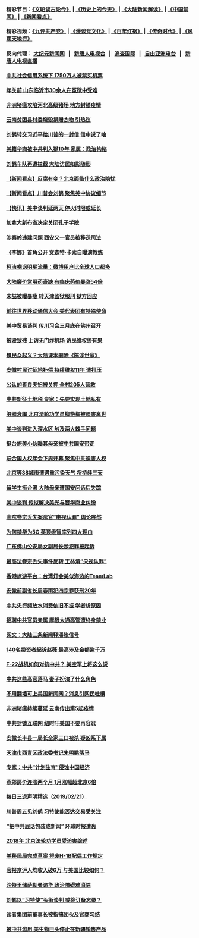 #### 精彩节目：[《文昭谈古论今》](http://155.138.205.71/wenzhao) | [《历史上的今天》](http://155.138.205.71/today-in-history) | [《大陆新闻解读》](http://155.138.205.71/ntdtv-comedy) | [《中国禁闻》](http://155.138.205.71/ntdtv-news) | [《新闻看点》](http://155.138.205.71/news-insight) 

 #### 精彩视频：[《九评共产党》](http://155.138.205.71:10000/videos/jiuping) | [《漫谈党文化》](http://155.138.205.71:10000/videos/mtdwh) | [《百年红祸》](http://155.138.205.71:10000/videos/bnhh) | [《传奇时代》](http://155.138.205.71:10000/videos/legend) | [《风雨天地行》](http://155.138.205.71:10000/videos/fytdx) 

 #### 反向代理： [大纪元新闻网](http://155.138.205.71:10080/) &nbsp;&nbsp;|&nbsp;&nbsp; [新唐人电视台](http://155.138.205.71:8000/) &nbsp;&nbsp;|&nbsp;&nbsp; [追查国际](http://155.138.205.71:10010/) &nbsp;&nbsp;|&nbsp;&nbsp; [自由亚洲电台](http://155.138.205.71:9800/) &nbsp;&nbsp;|&nbsp;&nbsp; [新唐人电视直播](http://155.138.205.71/) 

#### [中共社会信用系统下 1750万人被禁买机票](../pages/nsc413/n11065156.md?t=02230337) 

#### [年关前 山东临沂市30余人在冤狱中受难](../pages/nsc413/n11064952.md?t=02230337) 

#### [非洲猪瘟攻陷河北高级猪场 地方封锁疫情](../pages/nsc413/n11064745.md?t=02230337) 

#### [云南贫困县村委烧毁捐赠衣物 引热议](../pages/nsc413/n11064978.md?t=02230337) 

#### [刘鹤转交习近平给川普的一封信 信中说了啥](../pages/nsc413/n11065005.md?t=02230337) 

#### [美籍华商被中共判入狱10年 家属：政治构陷](../pages/nsc413/n11064869.md?t=02230337) 

#### [刘鹤车队再遭拦截 大陆访民如影随形](../pages/nsc413/n11064859.md?t=02230337) 

#### [【新闻看点】反腐有变？北京面临什么政治隐忧](../pages/nsc413/n11064244.md?t=02230337) 

#### [【新闻看点】川普会刘鹤 聚焦美中协议细节](../pages/nsc413/n11064522.md?t=02230337) 

#### [【快讯】美中谈判延两天 停火时限或延长](../pages/nsc413/n11064736.md?t=02230337) 

#### [加拿大新布省决定关闭孔子学院](../pages/nsc413/n11064888.md?t=02230337) 

#### [涉秦岭违建问题 西安又一官员被移送司法](../pages/nsc413/n11064711.md?t=02230337) 

#### [《李娜》首角公开 文森特·卡索自曝演教练](../pages/nsc413/n11064619.md?t=02230337) 

#### [柯洁嘲讽明星流量：微博用户比全球人口都多](../pages/nsc413/n11064377.md?t=02230337) 

#### [大陆廉价常用药奇缺 有临床药价暴涨54倍](../pages/nsc413/n11064499.md?t=02230337) 

#### [宋喆被曝暴瘦 转天津监狱服刑 狱方回应](../pages/nsc413/n11064643.md?t=02230337) 

#### [前往世界移动通信大会 美代表团有特殊使命](../pages/nsc413/n11064423.md?t=02230337) 

#### [美中贸易谈判 传川习会三月底在佛州召开](../pages/nsc413/n11064654.md?t=02230337) 

#### [被殴致残 上访无门炸机场 访民维权终有果](../pages/nsc413/n11064444.md?t=02230337) 

#### [惧民众起义？大陆课本删除《陈涉世家》](../pages/nsc413/n11064603.md?t=02230337) 

#### [安徽村民讨征地补偿 持续维权11年 遭打压](../pages/nsc413/n11064578.md?t=02230337) 

#### [公认的善良夫妇被关押 全村205人营救](../pages/nsc413/n11063860.md?t=02230337) 

#### [中共新征土地税 专家：先要实现土地私有](../pages/nsc413/n11064426.md?t=02230337) 

#### [脏器衰竭 北京法轮功学员柳艳梅被迫害离世](../pages/nsc413/n11063423.md?t=02230337) 

#### [美中谈判进入深水区 触及两大棘手问题](../pages/nsc413/n11064523.md?t=02230337) 

#### [挺台旅美小伙曝其母亲被中共国安带走](../pages/nsc413/n11064049.md?t=02230337) 

#### [联合国人权年会下周开幕 聚焦中共迫害人权](../pages/nsc413/n11064400.md?t=02230337) 

#### [北京等38城市遭遇重污染天气 将持续三天](../pages/nsc413/n11064141.md?t=02230337) 

#### [留学生挺台湾 大陆母亲遭国安问话后失踪](../pages/nsc413/n11064310.md?t=02230337) 

#### [美中谈判 传拟解决美光与晋华商业纠纷](../pages/nsc413/n11064263.md?t=02230337) 

#### [高院卷宗丢失案法官“电视认罪” 舆论哗然](../pages/nsc413/n11064203.md?t=02230337) 

#### [为何禁华为5G 英顶级智库列四大理由](../pages/nsc413/n11064207.md?t=02230337) 


#### [广东佛山公安局女副局长涉犯罪被起诉](../pages/nsc413/n11063948.md?t=02230337) 

#### [最高法卷宗丢失事件反转 王林清“央视认罪”](../pages/nsc413/n11063694.md?t=02230337) 

#### [香港旅游平台：台湾灯会美似海边的TeamLab](../pages/nsc413/n11063628.md?t=02230337) 

#### [安徽前副省长周春雨犯四宗罪获刑20年](../pages/nsc413/n11063556.md?t=02230337) 

#### [中共央行频放水消费依旧不振 学者析原因](../pages/nsc413/n11062666.md?t=02230337) 

#### [招聘中共官员亲属 摩根大通高管遭终身禁业](../pages/nsc413/n11062061.md?t=02230337) 

#### [网文：大陆三条新闻释滞胀信号](../pages/nsc413/n11063416.md?t=02230337) 

#### [140名投资者起诉赵薇 最高涉及金额逾千万](../pages/nsc413/n11062579.md?t=02230337) 

#### [F-22战机如何对抗中共？ 美空军上将这么说](../pages/nsc413/n11063375.md?t=02230337) 

#### [中共这些高官落马 妻子扮演了什么角色](../pages/nsc413/n11063142.md?t=02230337) 

#### [不用翻墙可上美国新闻网？消息引网民吐槽](../pages/nsc413/n11062958.md?t=02230337) 

#### [非洲猪瘟持续蔓延 云南传出第5起疫情](../pages/nsc413/n11063121.md?t=02230337) 

#### [中共封锁互联网 纽时吁美国不要再容忍](../pages/nsc413/n11062683.md?t=02230337) 

#### [安徽长丰县一局长全家三口被杀 疑凶系下属](../pages/nsc413/n11062943.md?t=02230337) 

#### [天津市西青区政法委书记朱明鹏落马](../pages/nsc413/n11060325.md?t=02230337) 

#### [专家：中共“计划生育”侵蚀中国经济](../pages/nsc413/n11061655.md?t=02230337) 

#### [燕郊房价连涨两个月 1月涨幅超北京6倍](../pages/nsc413/n11062030.md?t=02230337) 

#### [每日三退声明精选（2019/02/21）](../pages/nsc413/n11062672.md?t=02230337) 

#### [川普周五见刘鹤 习特使能否达交易受关注](../pages/nsc413/n11062258.md?t=02230337) 

#### [“把中共屁话包装成新闻” 环球时报遭轰](../pages/nsc413/n11061889.md?t=02230337) 

#### [2018年 北京法轮功学员受迫害综述](../pages/nsc413/n11060602.md?t=02230337) 

#### [美移民局完成草案 将废H-1B配偶工作规定](../pages/nsc413/n11061934.md?t=02230337) 

#### [官报京沪人均收入破6万 与美国比较如何？](../pages/nsc413/n11061157.md?t=02230337) 

#### [沙特王储萨勒曼访华 政治障碍难消除](../pages/nsc413/n11061797.md?t=02230337) 

#### [刘鹤以“习特使”头衔谈判 或签订备忘录？](../pages/nsc413/n11061744.md?t=02230337) 

#### [读者集团前董事长被指搞团伙及官商勾结](../pages/nsc413/n11061794.md?t=02230337) 

#### [被中共滥用 美生物巨头停止在新疆销售产品](../pages/nsc413/n11061628.md?t=02230337) 


